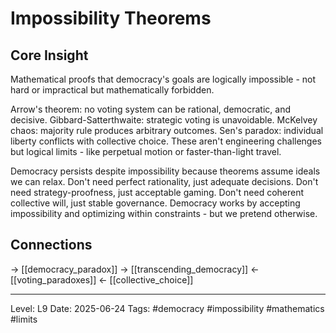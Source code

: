 # Impossibility Theorems

## Core Insight
Mathematical proofs that democracy's goals are logically impossible - not hard or impractical but mathematically forbidden.

Arrow's theorem: no voting system can be rational, democratic, and decisive. Gibbard-Satterthwaite: strategic voting is unavoidable. McKelvey chaos: majority rule produces arbitrary outcomes. Sen's paradox: individual liberty conflicts with collective choice. These aren't engineering challenges but logical limits - like perpetual motion or faster-than-light travel.

Democracy persists despite impossibility because theorems assume ideals we can relax. Don't need perfect rationality, just adequate decisions. Don't need strategy-proofness, just acceptable gaming. Don't need coherent collective will, just stable governance. Democracy works by accepting impossibility and optimizing within constraints - but we pretend otherwise.

## Connections
→ [[democracy_paradox]]
→ [[transcending_democracy]]
← [[voting_paradoxes]]
← [[collective_choice]]

---
Level: L9
Date: 2025-06-24
Tags: #democracy #impossibility #mathematics #limits